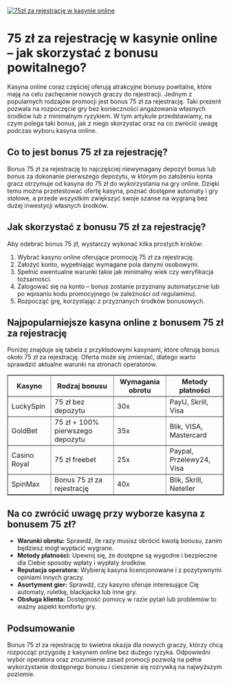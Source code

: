 [![75zł za rejestrację w kasynie online](https://123-caf.pages.dev/gitsignup.png)](https://vrmoo.ru/Bt82HjjY)

<h1>75 zł za rejestrację w kasynie online – jak skorzystać z bonusu powitalnego?</h1> <p>Kasyna online coraz częściej oferują atrakcyjne bonusy powitalne, które mają na celu zachęcenie nowych graczy do rejestracji. Jednym z popularnych rodzajów promocji jest bonus 75 zł za rejestrację. Taki prezent pozwala na rozpoczęcie gry bez konieczności angażowania własnych środków lub z minimalnym ryzykiem. W tym artykule przedstawiamy, na czym polega taki bonus, jak z niego skorzystać oraz na co zwrócić uwagę podczas wyboru kasyna online.</p>  <h2>Co to jest bonus 75 zł za rejestrację?</h2> <p>Bonus 75 zł za rejestrację to najczęściej niewymagany depozyt bonus lub bonus za dokonanie pierwszego depozytu, w którym po założeniu konta gracz otrzymuje od kasyna do 75 zł do wykorzystania na gry online. Dzięki temu można przetestować ofertę kasyna, poznać dostępne automaty i gry stołowe, a przede wszystkim zwiększyć swoje szanse na wygraną bez dużej inwestycji własnych środków.</p>  <h2>Jak skorzystać z bonusu 75 zł za rejestrację?</h2> <p>Aby odebrać bonus 75 zł, wystarczy wykonać kilka prostych kroków:</p> <ol>   <li>Wybrać kasyno online oferujące promocję 75 zł za rejestrację.</li>   <li>Założyć konto, wypełniając wymagane pola danymi osobowymi.</li>   <li>Spełnić ewentualne warunki takie jak minimalny wiek czy weryfikacja tożsamości.</li>   <li>Zalogować się na konto – bonus zostanie przyznany automatycznie lub po wpisaniu kodu promocyjnego (w zależności od regulaminu).</li>   <li>Rozpocząć grę, korzystając z przyznanych środków bonusowych.</li> </ol>  <h2>Najpopularniejsze kasyna online z bonusem 75 zł za rejestrację</h2> <p>Poniżej znajduje się tabela z przykładowymi kasynami, które oferują bonus około 75 zł za rejestrację. Oferta może się zmieniać, dlatego warto sprawdzić aktualne warunki na stronach operatorów.</p>  <table border="1" cellpadding="8" cellspacing="0">   <thead>     <tr>       <th>Kasyno</th>       <th>Rodzaj bonusu</th>       <th>Wymagania obrotu</th>       <th>Metody płatności</th>     </tr>   </thead>   <tbody>     <tr>       <td>LuckySpin</td>       <td>75 zł bez depozytu</td>       <td>30x</td>       <td>PayU, Skrill, Visa</td>     </tr>     <tr>       <td>GoldBet</td>       <td>75 zł + 100% pierwszego depozytu</td>       <td>35x</td>       <td>Blik, VISA, Mastercard</td>     </tr>     <tr>       <td>Casino Royal</td>       <td>75 zł freebet</td>       <td>25x</td>       <td>Paypal, Przelewy24, Visa</td>     </tr>     <tr>       <td>SpinMax</td>       <td>Bonus 75 zł za rejestrację</td>       <td>40x</td>       <td>Blik, Skrill, Neteller</td>     </tr>   </tbody> </table>  <h2>Na co zwrócić uwagę przy wyborze kasyna z bonusem 75 zł?</h2> <ul>   <li><strong>Warunki obrotu:</strong> Sprawdź, ile razy musisz obrócić kwotą bonusu, zanim będziesz mógł wypłacić wygrane.</li>   <li><strong>Metody płatności:</strong> Upewnij się, że dostępne są wygodne i bezpieczne dla Ciebie sposoby wpłaty i wypłaty środków.</li>   <li><strong>Reputacja operatora:</strong> Wybieraj kasyna licencjonowane i z pozytywnymi opiniami innych graczy.</li>   <li><strong>Asortyment gier:</strong> Sprawdź, czy kasyno oferuje interesujące Cię automaty, ruletkę, blackjacka lub inne gry.</li>   <li><strong>Obsługa klienta:</strong> Dostępność pomocy w razie pytań lub problemów to ważny aspekt komfortu gry.</li> </ul>  <h2>Podsumowanie</h2> <p>Bonus 75 zł za rejestrację to świetna okazja dla nowych graczy, którzy chcą rozpocząć przygodę z kasynem online bez dużego ryzyka. Odpowiedni wybór operatora oraz zrozumienie zasad promocji pozwolą na pełne wykorzystanie dostępnego bonusu i cieszenie się rozrywką na najwyższym poziomie.</p>